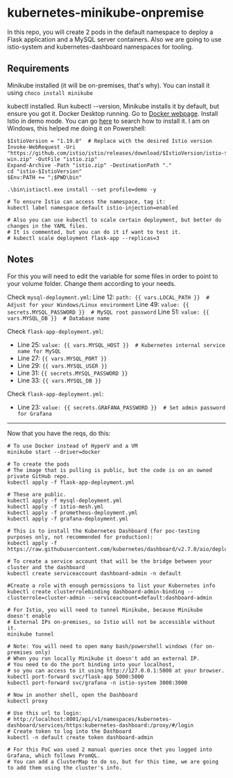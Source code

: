 # kubernetes-minikube-onpremise

In this repo, you will create 2 pods in the default namespace to deploy a Flask application and a MySQL server containers. Also we are going to use istio-system and kubernetes-dashboard namespaces for tooling. 

## Requirements 

Minikube installed (it will be on-premises, that's why). You can install it using `choco install minikube`

kubectl installed. Run kubectl --version, Minikube installs it by default, but ensure you got it.
Docker Desktop running. Go to [Docker webpage](https://docs.docker.com/get-started/get-docker/).
Install Istio in demo mode. You can go [here](https://istio.io/latest/docs/setup/install/) to search how to install it. I am on Windows, this helped me doing it on Powershell:

```
$IstioVersion = "1.19.0"  # Replace with the desired Istio version
Invoke-WebRequest -Uri "https://github.com/istio/istio/releases/download/$IstioVersion/istio-$IstioVersion-win.zip" -OutFile "istio.zip"
Expand-Archive -Path "istio.zip" -DestinationPath "."
cd "istio-$IstioVersion"
$Env:PATH += ";$PWD\bin"

.\bin\istioctl.exe install --set profile=demo -y

# To ensure Istio can access the namespace, tag it:
kubectl label namespace default istio-injection=enabled

# Also you can use kubectl to scale certain deployment, but better do changes in the YAML files.
# It is commented, but you can do it if want to test it.
# kubectl scale deployment flask-app --replicas=3

```

## Notes

For this you will need to edit the variable for some files in order to point to your volume folder. Change them according to your needs.

Check `mysql-deployment.yml`:
Line 12: `path: {{ vars.LOCAL_PATH }}  # Adjust for your Windows/Linux environment`
Line 49: `value: {{ secrets.MYSQL_PASSWORD }}  # MySQL root password`
Line 51: `value: {{ vars.MYSQL_DB }}  # Database name`

Check `flask-app-deployment.yml`:

* Line 25: `value: {{ vars.MYSQL_HOST }}  # Kubernetes internal service name for MySQL`
* Line 27: `{{ vars.MYSQL_PORT }}`
* Line 29: `{{ vars.MYSQL_USER }}`
* Line 31: `{{ secrets.MYSQL_PASSWORD }}`
* Line 33: `{{ vars.MYSQL_DB }}`

Check `flask-app-deployment.yml`:
* Line 23: `value: {{ secrets.GRAFANA_PASSWORD }}  # Set admin password for Grafana`

---

Now that you have the reqs, do this:

```
# To use Docker instead of HyperV and a VM
minikube start --driver=docker

# To create the pods
# The image that is pulling is public, but the code is on an owned private GitHub repo.
kubectl apply -f flask-app-deployment.yml 

# These are public.
kubectl apply -f mysql-deployment.yml
kubectl apply -f istio-mesh.yml
kubectl apply -f prometheus-deployment.yml
kubectl apply -f grafana-deployment.yml

# This is to install the Kubernetes Dashboard (for poc-testing purposes only, not recommended for production):
kubectl apply -f https://raw.githubusercontent.com/kubernetes/dashboard/v2.7.0/aio/deploy/recommended.yaml

# To create a service account that will be the bridge between your cluster and the dashboard
kubectl create serviceaccount dashboard-admin -n default

#Create a role with enough permissions to list your Kubernetes info
kubectl create clusterrolebinding dashboard-admin-binding --clusterrole=cluster-admin --serviceaccount=default:dashboard-admin

# For Istio, you will need to tunnel Minikube, because Minikube doesn't enable
# External IPs on-premises, so Istio will not be accessible without it.
minikube tunnel

# Note: You will need to open many bash/powershell windows (for on-premises only)
# When you run locally Minikube it doesn't add an external IP.
# You need to do the port binding into your localhost,
# so you can access to it using http://127.0.0.1:5000 at your browser.
kubectl port-forward svc/flask-app 5000:5000
kubectl port-forward svc/grafana -n istio-system 3000:3000

# Now in another shell, open the Dashboard
kubectl proxy

# Use this url to login: 
# http://localhost:8001/api/v1/namespaces/kubernetes-dashboard/services/https:kubernetes-dashboard:/proxy/#/login
# Create token to log into the Dashboard
kubectl -n default create token dashboard-admin

# For this PoC was used 2 manual queries once thet you logged into Grafana, which follows PromQL.
# You can add a ClusterMap to do so, but for this time, we are going to add them using the cluster's info.

```









